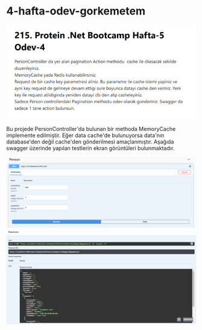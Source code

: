 # 4-hafta-odev-gorkemetem

![swagger](ScreenShots/Homework4.PNG)

Bu projede PersonController'da bulunan bir methoda MemoryCache implemente edilmiştir. Eğer data cache'de bulunuyorsa data'nın database'den değil cache'den gönderilmesi amaçlanmıştır. Aşağıda swagger üzerinde yapılan testlerin ekran görüntüleri bulunmaktadır.


![swagger](ScreenShots/Person.PNG)
![swagger](ScreenShots/Person2.PNG)
